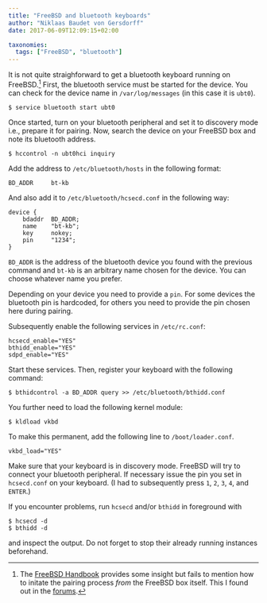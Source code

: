 ```yaml
---
title: "FreeBSD and bluetooth keyboards"
author: "Niklaas Baudet von Gersdorff"
date: 2017-06-09T12:09:15+02:00

taxonomies:
  tags: ["FreeBSD", "bluetooth"]
---
```


<!-- more -->

It is not quite straighforward to get a bluetooth keyboard running on
FreeBSD.[^1] First, the bluetooth service must be started for the device. You
can check for the device name in `/var/log/messages` (in this case it is
`ubt0`).

```
$ service bluetooth start ubt0
```

Once started, turn on your bluetooth peripheral and set it to discovery
mode i.e., prepare it for pairing. Now, search the device on your FreeBSD
box and note its bluetooth address.

```
$ hccontrol -n ubt0hci inquiry
```

Add the address to `/etc/bluetooth/hosts` in the following format:

```
BD_ADDR     bt-kb
```

And also add it to `/etc/bluetooth/hcsecd.conf` in the following way:

```
device {
    bdaddr  BD_ADDR;
    name    "bt-kb";
    key     nokey;
    pin     "1234";
}
```

`BD_ADDR` is the address of the bluetooth device you found with the
previous command and `bt-kb` is an arbitrary name chosen for the device.
You can choose whatever name you prefer.

Depending on your device you need to provide a `pin`. For some devices the
bluetooth pin is hardcoded, for others you need to provide the pin chosen
here during pairing.


Subsequently enable the following services in `/etc/rc.conf`:

```
hcsecd_enable="YES"
bthidd_enable="YES"
sdpd_enable="YES"
```

Start these services. Then, register your keyboard with the following
command:

```
$ bthidcontrol -a BD_ADDR query >> /etc/bluetooth/bthidd.conf
```

You further need to load the following kernel module:

```
$ kldload vkbd
```

To make this permanent, add the following line to `/boot/loader.conf`.

```
vkbd_load="YES"
```

Make sure that your keyboard is in discovery mode. FreeBSD will try to
connect your bluetooth peripheral. If necessary issue the pin you set in
`hcsecd.conf` on your keyboard. (I had to subsequently press `1`, `2`,
`3`, `4`, and `ENTER`.)

If you encounter problems, run `hcsecd` and/or `bthidd` in foreground with

```
$ hcsecd -d
$ bthidd -d
```

and inspect the output. Do not forget to stop their already running
instances beforehand.

[^1]: The [FreeBSD Handbook](https://www.freebsd.org/doc/en_US.ISO8859-1/books/handbook/network-bluetooth.html) provides some insight but fails to mention how to initate the pairing process *from* the FreeBSD box itself. This I found out in the [forums](https://forums.freebsd.org/threads/39679/page-2#post-220632).
